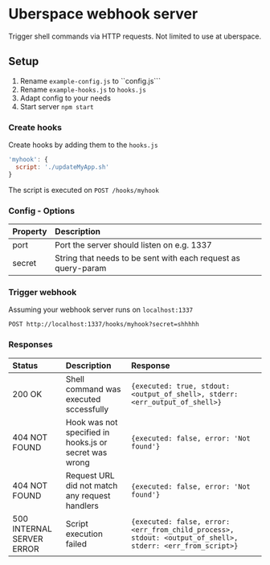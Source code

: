 # Uberspace webhook server
Trigger shell commands via HTTP requests. Not limited to use at uberspace.

## Setup

1. Rename ``example-config.js`` to ``config.js```
2. Rename ``example-hooks.js`` to ``hooks.js``
3. Adapt config to your needs
4. Start server ``npm start``

### Create hooks
Create hooks by adding them to the ``hooks.js``

```javascript
'myhook': {
  script: './updateMyApp.sh'
}
```
The script is executed on ``POST /hooks/myhook``


### Config - Options

|Property|Description|
| :------ | :--------- |
|port|Port the server should listen on e.g. 1337|
|secret|String that needs to be sent with each request as query-param|

### Trigger webhook
Assuming your webhook server runs on ``localhost:1337``

``POST http://localhost:1337/hooks/myhook?secret=shhhhh``

### Responses

|Status|Description|Response|
| :------ | :--------- | :------ |
|200 OK|Shell command was executed sccessfully| ``{executed: true, stdout: <output_of_shell>, stderr: <err_output_of_shell>}``|
|404 NOT FOUND| Hook was not specified in hooks.js or secret was wrong|``{executed: false, error: 'Not found'}``|
|404 NOT FOUND| Request URL did not match any request handlers|``{executed: false, error: 'Not found'}``|
|500 INTERNAL SERVER ERROR| Script execution failed|``{executed: false, error: <err_from_child_process>, stdout: <output_of_shell>, stderr: <err_from_script>}``|
